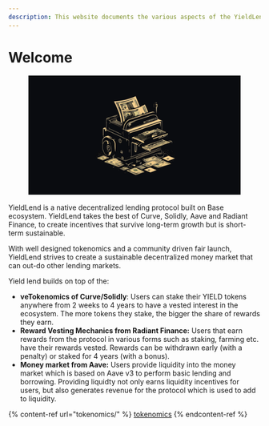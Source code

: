 ```yaml
---
description: This website documents the various aspects of the YieldLend protocol.
---
```


# Welcome

<figure><img src=".gitbook/assets/image (1).png" alt=""><figcaption></figcaption></figure>

YieldLend is a native decentralized lending protocol built on Base ecosystem. YieldLend takes the best of Curve, Solidly, Aave and Radiant Finance, to create incentives that survive long-term growth but is short-term sustainable.

With well designed tokenomics and a community driven fair launch, YieldLend strives to create a sustainable decentralized money market that can out-do other lending markets.

Yield lend builds on top of the:

* **veTokenomics of Curve/Solidly**: Users can stake their YIELD tokens anywhere from 2 weeks to 4 years to have a vested interest in the ecosystem. The more tokens they stake, the bigger the share of rewards they earn.
* **Reward Vesting Mechanics from Radiant Finance:** Users that earn rewards from the protocol in various forms such as staking, farming etc. have their rewards vested. Rewards can be withdrawn early (with a penalty) or staked for 4 years (with a bonus).
* **Money market from Aave:** Users provide liquidity into the money market which is based on Aave v3 to perform basic lending and borrowing. Providing liquidty not only earns liquidity incentives for users, but also generates revenue for the protocol which is used to add to liquidity.

{% content-ref url="tokenomics/" %}
[tokenomics](tokenomics/)
{% endcontent-ref %}
